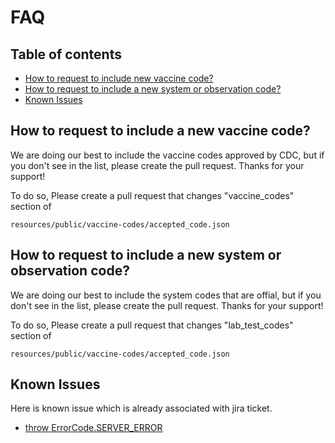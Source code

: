 # FAQ 

## Table of contents
- [How to request to include new vaccine code?](#how-to-request-to-include-a-new-vaccine-code)
- [How to request to include a new system or observation code?](#How-to-request-to-include-a-new-system-or-observation-code?)
- [Known Issues](#known-issues)



## How to request to include a new vaccine code?

We are doing our best to include the vaccine codes approved by CDC, but if you don't see
in the list, please create the pull request. Thanks for your support!

To do so, 
Please create a pull request that changes "vaccine_codes" section of 
```
resources/public/vaccine-codes/accepted_code.json
```

## How to request to include a new system or observation code?

We are doing our best to include the system codes that are offial, but if you don't see
in the list, please create the pull request. Thanks for your support!

To do so, 
Please create a pull request that changes "lab_test_codes" section of 
```
resources/public/vaccine-codes/accepted_code.json
```



## Known Issues
Here is known issue which is already associated with jira ticket. 

* [throw ErrorCode.SERVER_ERROR](https://thecommonsproject.atlassian.net/browse/SHCV-81)

